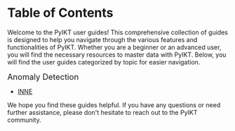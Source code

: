 # Table of Contents

Welcome to the PyIKT user guides! This comprehensive collection of guides is designed to help you navigate through the various features and functionalities of PyIKT. Whether you are a beginner or an advanced user, you will find the necessary resources to master data with PyIKT. Below, you will find the user guides categorized by topic for easier navigation.

<span style="font-size: 1.3em;">Anomaly Detection</span>

- [INNE](../user_guides/inne.html)

We hope you find these guides helpful. If you have any questions or need further assistance, please don't hesitate to reach out to the PyIKT community.
